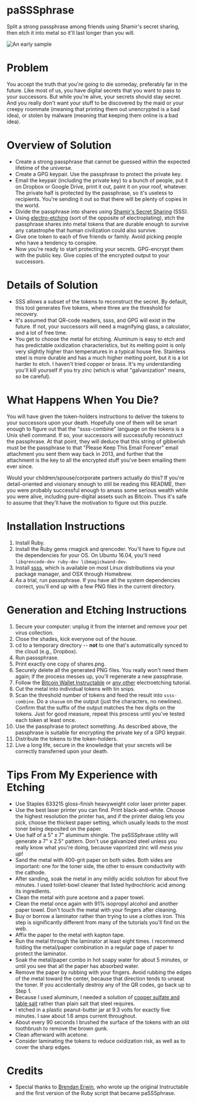 paSSSphrase
===========

Split a strong passphrase among friends using Shamir's secret sharing,
then etch it into metal so it'll last longer than you will.

![An early
 sample](https://raw.github.com/sowbug/paSSSphrase/master/completed.jpg)

Problem
=======

You accept the truth that you're going to die someday, preferably far
in the future. Like most of us, you have digital secrets that you want
to pass to your successors. But while you're alive, your secrets
should stay secret. And you really don't want your stuff to be
discovered by the maid or your creepy roommate (meaning that printing
them out unencrypted is a bad idea), or stolen by malware (meaning
that keeping them online is a bad idea).

Overview of Solution
====================

* Create a strong passphrase that cannot be guessed within the expected lifetime of the universe.
* Create a GPG keypair. Use the passphrase to protect the private key.
* Email the keypair (including the private key) to a bunch of people, put it on Dropbox or Google Drive, print it out, paint it on your roof, whatever. The private half is protected by the passphrase, so it's useless to recipients. You're sending it out so that there will be plenty of copies in the world.
* Divide the passphrase into shares using [Shamir's Secret Sharing](http://en.wikipedia.org/wiki/Shamir's_Secret_Sharing) (SSS).
* Using [electro-etching](http://en.wikipedia.org/wiki/Electroetching) (sort of the opposite of electroplating), etch the passphrase shares into metal tokens that are durable enough to survive any catastrophe that human civilization could also survive.
* Give one token to each of five friends or family. Avoid picking people who have a tendency to conspire.
* Now you're ready to start protecting your secrets. GPG-encrypt them with the public key. Give copies of the encrypted output to your successors.

Details of Solution
===================

* SSS allows a subset of the tokens to reconstruct the secret. By default, this tool generates five tokens, where three are the threshold for recovery.
* It's assumed that QR-code readers, ssss, and GPG will exist in the future. If not, your successors will need a magnifying glass, a calculator, and a lot of free time.
* You get to choose the metal for etching. Aluminum is easy to etch and has predictable oxidization characteristics, but its melting point is only very slightly higher than temperatures in a typical house fire. Stainless steel is more durable and has a much higher melting point, but it is a lot harder to etch. I haven't tried copper or brass. It's my understanding you'll kill yourself if you try zinc (which is what "galvanization" means, so be careful).

What Happens When You Die?
==========================

You will have given the token-holders instructions to deliver the
tokens to your successors upon your death. Hopefully one of them will
be smart enough to figure out that the "ssss-combine" language on the
tokens is a Unix shell command. If so, your successors will
successfully reconstruct the passphrase. At that point, they will
deduce that this string of gibberish must be the passphrase to that
"Please Keep This Email Forever" email attachment you sent them way
back in 2013, and further that the attachment is the key to all the
encrypted stuff you've been emailing them ever since.

Would your children/spouse/corporate partners actually do this? If
you're detail-oriented and visionary enough to still be reading this
README, then you were probably successful enough to amass some serious
wealth while you were alive, including pure-digital assets such as
Bitcoin. Thus it's safe to assume that they'll have the motivation to
figure out this puzzle.

Installation Instructions
=========================

1. Install Ruby.
1. Install the Ruby gems rmagick and qrencoder. You'll have to figure out the dependencies for your OS. On Ubuntu 16.04, you'll need `libqrencode-dev ruby-dev libmagickwand-dev`.
1. Install [ssss](http://point-at-infinity.org/ssss/), which is available on most Linux distributions via your package manager, and OSX through Homebrew.
1. As a trial, run passsphrase. If you have all the system dependencies correct, you'll end up with a few PNG files in the current directory.

Generation and Etching Instructions
===================================

1. Secure your computer: unplug it from the internet and remove your pet virus collection.
1. Close the shades, kick everyone out of the house.
1. cd to a temporary directory -- **not** to one that's automatically synced to the cloud (e.g., Dropbox).
1. Run passsphrase.
1. Print exactly one copy of shares.png.
1. Securely delete all the generated PNG files. You really won't need them again; if the process messes up, you'll regenerate a new passphrase.
1. Follow the [Bitcoin Wallet Instructable](http://instructables.com/id/A-Stainless-Steel-Bitcoin-Wallet/) or [any other](http://steampunkworkshop.com/electroetch.shtml) electroetching tutorial.
1. Cut the metal into individual tokens with tin snips.
1. Scan the threshold number of tokens and feed the result into `ssss-combine`. Do a `shasum` on the output (just the characters, no newlines). Confirm that the suffix of the output matches the hex digits on the tokens. Just for good measure, repeat this process until you've tested each token at least once.
1. Use the passphrase to protect something. As described above, the passphrase is suitable for encrypting the private key of a GPG keypair.
1. Distribute the tokens to the token-holders.
1. Live a long life, secure in the knowledge that your secrets will be correctly transferred upon your death.

Tips From My Experience with Etching
====================================

* Use Staples 633215 gloss-finish heavyweight color laser printer paper.
* Use the best laser printer you can find. Print black-and-white. Choose the highest resolution the printer has, and if the printer dialog lets you pick, choose the thickest paper setting, which usually leads to the most toner being deposited on the paper.
* Use half of a 5" x 7" aluminum shingle. The paSSSphrase utility will generate a 7" x 2.5" pattern. Don't use galvanized steel unless you really know what you're doing, because vaporized zinc will *mess you up*!
* Sand the metal with 400-grit paper on both sides. Both sides are important: one for the toner side, the other to ensure conductivity with the cathode.
* After sanding, soak the metal in any mildly acidic solution for about five minutes. I used toilet-bowl cleaner that listed hydrochloric acid among its ingredients.
* Clean the metal with pure acetone and a paper towel.
* Clean the metal once again with 91% isopropyl alcohol and another paper towel. Don't touch the metal with your fingers after cleaning.
* Buy or borrow a laminator rather than trying to use a clothes iron. This step is significantly different from many of the tutorials you'll find on the web.
* Affix the paper to the metal with kapton tape.
* Run the metal through the laminator at least eight times. I recommend folding the metal/paper combination in a regular page of paper to protect the laminator.
* Soak the metal/paper combo in hot soapy water for about 5 minutes, or until you see that all the paper has absorbed water.
* Remove the paper by rubbing with your fingers. Avoid rubbing the edges of the metal toward the center, because that direction tends to unseat the toner. If you accidentally destroy any of the QR codes, go back up to Step 1.
* Because I used aluminum, I needed a solution of [copper sulfate and table salt](http://www.nontoxicprint.com/electroetching.htm) rather than plain salt that steel requires.
* I etched in a plastic peanut-butter jar at 9.3 volts for exactly five minutes. I saw about 1.6 amps current throughout.
* About every 90 seconds I brushed the surface of the tokens with an old toothbrush to remove the brown gunk.
* Clean afterward with acetone.
* Consider laminating the tokens to reduce oxidization risk, as well as to cover the sharp edges.

Credits
=======

* Special thanks to [Brendan
  Erwin](https://github.com/brendanjerwin/cold_steel_storage), who
  wrote up the original Instructable and the first version of the Ruby
  script that became paSSSphrase.
